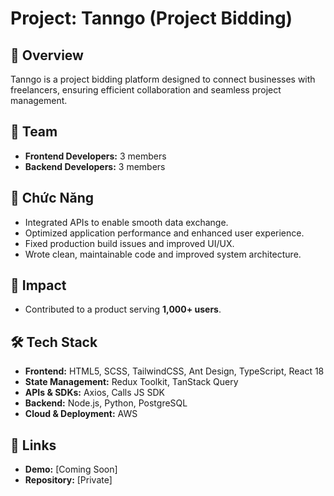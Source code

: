 # Project: Tanngo (Project Bidding)

## 📌 Overview

Tanngo is a project bidding platform designed to connect businesses with freelancers, ensuring efficient collaboration and seamless project management.

## 👥 Team

- **Frontend Developers:** 3 members
- **Backend Developers:** 3 members

## 🎯 Chức Năng

- Integrated APIs to enable smooth data exchange.
- Optimized application performance and enhanced user experience.
- Fixed production build issues and improved UI/UX.
- Wrote clean, maintainable code and improved system architecture.

## 🚀 Impact

- Contributed to a product serving **1,000+ users**.

## 🛠️ Tech Stack

- **Frontend:** HTML5, SCSS, TailwindCSS, Ant Design, TypeScript, React 18
- **State Management:** Redux Toolkit, TanStack Query
- **APIs & SDKs:** Axios, Calls JS SDK
- **Backend:** Node.js, Python, PostgreSQL
- **Cloud & Deployment:** AWS

## 🔗 Links

- **Demo:** [Coming Soon]
- **Repository:** [Private]
